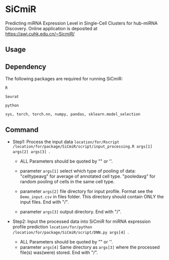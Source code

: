# SiCmiR

Predicting miRNA Expression Level in Single-Cell Clusters for hub-miRNA Discovery. Online application is deposited at https://awi.cuhk.edu.cn/~SicmiR/

## Usage

## Dependency

The following packages are required for running SiCmiR:

```
R

Seurat
```

```
python
	
sys, torch, torch.nn, numpy, pandas, sklearn.model_selection
```

## Command

- Step1: Process the input data `location/for/Rscript /location/for/package/SiCmiR/script/input_processing.R args[1]  args[2] args[3] `.
		
    - ALL Parameters should be quoted by "" or ''.
	
    - parameter `args[1]` select which type of pooling of data:
	  "celltypeavg" for average of annotated cell type.
      "pooledavg" for random pooling of cells in the same cell type.
	- parameter `args[2]`  file directory for input profile. Format see the `Demo_input.csv` in files folder. 
	  This directory should contain ONLY the input files. End with "/".
	- parameter `args[3]` output directory. End with "/".
	


- Step2: Input the processed data into SiCmiR for miRNA expression profile prediction `location/for/python /location/for/package/SiCmiR/script/DNN.py args[4] `.
		
	- ALL Parameters should be quoted by "" or ''.
	- parameter `args[4]` Same directory as `args[3]` where the processed file(s) was(were) stored. End with "/".
